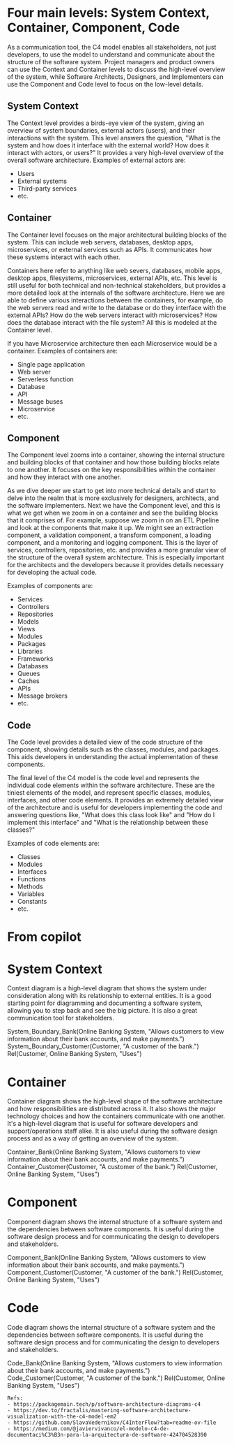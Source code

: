 # Four main levels: System Context, Container, Component, Code

As a communication tool, the C4 model enables all stakeholders, not just developers, to use the model to understand and communicate about the structure of the software system. Project managers and product owners can use the Context and Container levels to discuss the high-level overview of the system, while Software Architects, Designers, and Implementers can use the Component and Code level to focus on the low-level details.

## System Context
The Context level provides a birds-eye view of the system, giving an overview of system boundaries, external actors (users), and their interactions with the system.
This level answers the question, "What is the system and how does it interface with the external world? How does it interact with actors, or users?" It provides a very high-level overview of the overall software architecture.
Examples of external actors are:
- Users
- External systems
- Third-party services
- etc.

## Container
The Container level focuses on the major architectural building blocks of the system. This can include web servers, databases, desktop apps, microservices, or external services such as APIs. It communicates how these systems interact with each other.

Containers here refer to anything like web severs, databases, mobile apps, desktop apps, filesystems, microservices, external APIs, etc. This level is still useful for both technical and non-technical stakeholders, but provides a more detailed look at the internals of the software architecture. Here we are able to define various interactions between the containers, for example, do the web servers read and write to the database or do they interface with the external APIs? How do the web servers interact with microservices? How does the database interact with the file system? All this is modeled at the Container level.

If you have Microservice architecture then each Microservice would be a container.
Examples of containers are:
- Single page application
- Web server
- Serverless function
- Database
- API
- Message buses
- Microservice
- etc.

## Component
The Component level zooms into a container, showing the internal structure and building blocks of that container and how those building blocks relate to one another. It focuses on the key responsibilities within the container and how they interact with one another.

As we dive deeper we start to get into more technical details and start to delve into the realm that is more exclusively for designers, architects, and the software implementers. Next we have the Component level, and this is what we get when we zoom in on a container and see the building blocks that it comprises of. For example, suppose we zoom in on an ETL Pipeline and look at the components that make it up. We might see an extraction component, a validation component, a transform component, a loading component, and a monitoring and logging component. This is the layer of services, controllers, repositories, etc. and provides a more granular view of the structure of the overall system architecture. This is especially important for the architects and the developers because it provides details necessary for developing the actual code.

Examples of components are:
- Services
- Controllers
- Repositories
- Models
- Views
- Modules
- Packages
- Libraries
- Frameworks
- Databases
- Queues
- Caches
- APIs
- Message brokers
- etc.

## Code
The Code level provides a detailed view of the code structure of the component, showing details such as the classes, modules, and packages. This aids developers in understanding the actual implementation of these components.

The final level of the C4 model is the code level and represents the individual code elements within the software architecture. These are the tiniest elements of the model, and represent specific classes, modules, interfaces, and other code elements. It provides an extremely detailed view of the architecture and is useful for developers implementing the code and answering questions like, "What does this class look like" and "How do I implement this interface" and "What is the relationship between these classes?"

Examples of code elements are:
- Classes
- Modules
- Interfaces
- Functions
- Methods
- Variables
- Constants
- etc.


# From copilot
# System Context

Context diagram is a high-level diagram that shows the system under consideration along with its relationship to external entities. It is a good starting point for diagramming and documenting a software system, allowing you to step back and see the big picture. It is also a great communication tool for stakeholders.

System_Boundary_Bank(Online Banking System, "Allows customers to view information about their bank accounts, and make payments.")
System_Boundary_Customer(Customer, "A customer of the bank.")
Rel(Customer, Online Banking System, "Uses")

# Container
Container diagram shows the high-level shape of the software architecture and how responsibilities are distributed across it. It also shows the major technology choices and how the containers communicate with one another. It's a high-level diagram that is useful for software developers and support/operations staff alike. It is also useful during the software design process and as a way of getting an overview of the system.

Container_Bank(Online Banking System, "Allows customers to view information about their bank accounts, and make payments.")
Container_Customer(Customer, "A customer of the bank.")
Rel(Customer, Online Banking System, "Uses")

# Component
Component diagram shows the internal structure of a software system and the dependencies between software components. It is useful during the software design process and for communicating the design to developers and stakeholders.

Component_Bank(Online Banking System, "Allows customers to view information about their bank accounts, and make payments.")
Component_Customer(Customer, "A customer of the bank.")
Rel(Customer, Online Banking System, "Uses")

# Code
Code diagram shows the internal structure of a software system and the dependencies between software components. It is useful during the software design process and for communicating the design to developers and stakeholders.

Code_Bank(Online Banking System, "Allows customers to view information about their bank accounts, and make payments.")
Code_Customer(Customer, "A customer of the bank.")
Rel(Customer, Online Banking System, "Uses")
```
Refs:
- https://packagemain.tech/p/software-architecture-diagrams-c4
- https://dev.to/fractalis/mastering-software-architecture-visualization-with-the-c4-model-em2
- https://github.com/SlavaVedernikov/C4InterFlow?tab=readme-ov-file
- https://medium.com/@javiervivanco/el-modelo-c4-de-documentaci%C3%B3n-para-la-arquitectura-de-software-424704528390